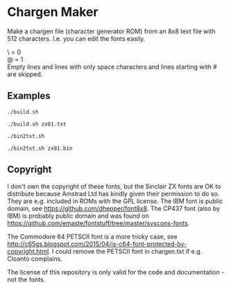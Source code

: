 # Chargen Maker
Make a chargen file (character generator ROM) from an 8x8 text file with 512 characters. I.e. you can edit the fonts easily.

\ = 0  
@ = 1  
Empty lines and lines with only space characters and lines starting with # are skipped.

## Examples

    ./build.sh
    
    ./build.sh zx81.txt

    ./bin2txt.sh

    ./bin2txt.sh zx81.bin

## Copyright
I don't own the copyright of these fonts, but the Sinclair ZX fonts are OK to distribute because Amstrad Ltd has kindly given their permission to do so. They are e.g. included in ROMs with the GPL license. The IBM font is public domain, see https://github.com/dhepper/font8x8. The CP437 font (also by IBM) is probably public domain and was found on https://github.com/emaste/fontstuff/tree/master/syscons-fonts.

The Commodore 64 PETSCII font is a more tricky case, see http://c65gs.blogspot.com/2015/04/is-c64-font-protected-by-copyright.html. I could remove the PETSCII font in chargen.txt if e.g. Cloanto complains.

The license of this repository is only valid for the code and documentation - not the fonts.
